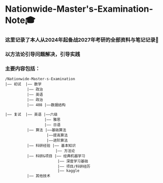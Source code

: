 # Nationwide-Master's-Examination-Note🎓 
### 这里记录了本人从2024年起备战2027年考研的全部资料与笔记记录📖
### 以方法论引导问题解决，引导实践

### 主要内容包括：

```
/Nationwide-Master-s-Examination
|—— 初试  |—— 数学
          |—— 政治
          |—— 英语
          |—— 政治
          |—— 408 |——数据结构

|—— 复试  |—— 英语 |——六级
                  |—— 雅思
                  |—— 日语
          |—— 算法 |——基础算法
                   |——提高算法
                   |——进阶算法
          |—— 科研经验 |—— 基本知识
                       |—— 方法论
          |—— 科研&项目 |—— 经典机器学习
                        |—— 深度学习基础
                        |—— 项目/科研经历
                        |—— kaggle
          |—— 其他技术 


```

